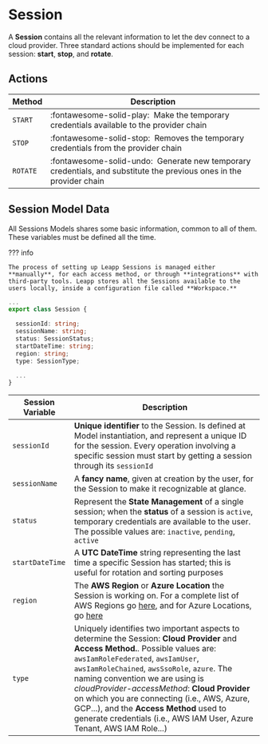 # Session

A **Session** contains all the relevant information to let the dev connect to a cloud provider. Three standard actions should be implemented for each session: **start**, **stop**, and **rotate**.


## Actions

| Method      | Description                          |
| ----------- | ------------------------------------ |
| `START`     | :fontawesome-solid-play:    &nbsp;Make the temporary credentials available to the provider chain  |
| `STOP`      | :fontawesome-solid-stop:    &nbsp;Removes the temporary credentials from the provider chain |
| `ROTATE`    | :fontawesome-solid-undo:    &nbsp;Generate new temporary credentials, and substitute the previous ones in the provider chain |


## Session Model Data
All Sessions Models shares some basic information, common to all of them. These variables must be defined all the time.

??? info

    The process of setting up Leapp Sessions is managed either **manually**, for each access method, or through **integrations** with third-party tools. Leapp stores all the Sessions available to the users locally, inside a configuration file called **Workspace.**

``` typescript
...
export class Session {

  sessionId: string;
  sessionName: string;
  status: SessionStatus;
  startDateTime: string;
  region: string;
  type: SessionType;

  ...
}
```

| Session Variable | Description                          |
| ---------------- | ------------------------------------ |
| `sessionId`      | **Unique identifier** to the Session. Is defined at Model instantiation, and represent a unique ID for the session. Every operation involving a specific session must start by getting a session through its `sessionId`  |
| `sessionName`    | A **fancy name**, given at creation by the user, for the Session to make it recognizable at glance. |
| `status`         | Represent the **State Management** of a single session; when the **status** of a session is `active`, temporary credentials are available to the user. The possible values are: `inactive`, `pending`, `active` |
| `startDateTime`  | A **UTC DateTime** string representing the last time a specific Session has started; this is useful for rotation and sorting purposes |
| `region`         | The **AWS Region** or **Azure Location** the Session is working on. For a complete list of AWS Regions go [here](https://docs.aws.amazon.com/AmazonRDS/latest/UserGuide/Concepts.RegionsAndAvailabilityZones.html), and for Azure Locations, go [here](https://azure.microsoft.com/it-it/global-infrastructure/data-residency/#overview) |
| `type`           | Uniquely identifies two important aspects to determine the Session: **Cloud Provider** and **Access Method.**. Possible values are: `awsIamRoleFederated`, `awsIamUser`, `awsIamRoleChained`, `awsSsoRole`, `azure`. The naming convention we are using is *cloudProvider-accessMethod*: **Cloud Provider** on which you are connecting (i.e., AWS, Azure, GCP...), and the **Access Method** used to generate credentials (i.e., AWS IAM User, Azure Tenant, AWS IAM Role...) |
